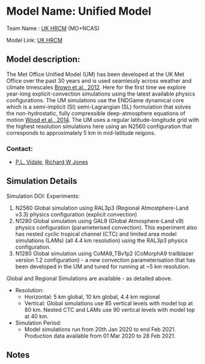
# Model Name: Unified Model
Team Name : [UK HRCM](https://hrcm.ceda.ac.uk) (MO+NCAS)

Model Link: [UK HRCM](https://hrcm.ceda.ac.uk)


## Model description: 
The Met Office Unified Model (UM) has been developed at the UK Met Office over the past 30 years and is used seamlessly across weather and climate timescales [Brown et al., 2012](https://journals.ametsoc.org/view/journals/bams/93/12/bams-d-12-00018.1.xml). Here for the first time we explore year-long explicit-convection simulations using the latest available physics configurations. The UM simulations use the ENDGame dynamical core which is a semi-implicit (SI) semi-Lagrangian (SL) formulation that solves the non-hydrostatic, fully compressible deep-atmosphere equations of motion [Wood et al., 2014](https://rmets.onlinelibrary.wiley.com/doi/10.1002/qj.2235). The UM uses a regular latitude-longitude grid with the highest resolution simulations here using an N2560 configuration that corresponds to approximately 5 km in mid-latitude reigons.

### Contact:
- [P.L. Vidale](mailto:p.l.vidale@reading.ac.uk), [Richard W Jones](mailto:Richard.W.Jones@metoffice.gov.uk)

## Simulation Details

Simulation DOI: 
Experiments:
1) N2560 Global simulation using RAL3p3 (Regional Atmostphere-Land v3.3) physics configuration (explicit convection)
2) N1280 Global simulation using GAL9 (Global Atmosphere-Land v9) physics configuration (parameterised convection). This experiment also has nested cyclic tropical channel (CTC) and limited area model simulations (LAMs) (all 4.4 km resolution) using the RAL3p3 physics configuration. 
3) N1280 Global simulation using CoMA9_TBv1p2 (CoMorphA9 trailblazer version 1.2 configuration) - a new convection parameterisation that has been developed in the UM and tuned for running at ~5 km resolution. 

Global and Regional Simulations are available - as detailed above.

- Resolution: 
    - Horizontal: 5 km global, 10 km global, 4.4 km regional
    - Vertical: Global simulations use 85 vertical levels with model top at 80 km. Nested CTC and LAMs use 90 vertical levels with model top at 40 km.
- Simulation Period:
    - Model simulations run from 20th Jan 2020 to end Feb 2021. Production data available from 01 Mar 2020 to 28 Feb 2021.

## Notes

